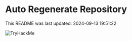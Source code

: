 # Auto Regenerate Repository

This README was last updated: 2024-09-13 19:51:22

 ![TryHackMe](https://tryhackme.com/badge/533634)